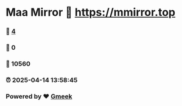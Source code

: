# Maa Mirror :link: https://mmirror.top 
### :page_facing_up: [4](https://mmirror.top/tag.html) 
### :speech_balloon: 0 
### :hibiscus: 10560 
### :alarm_clock: 2025-04-14 13:58:45 
### Powered by :heart: [Gmeek](https://github.com/Meekdai/Gmeek)
